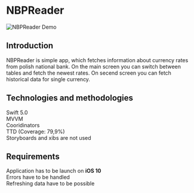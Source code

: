 # NBPReader
![NBPReader Demo](https://i.ibb.co/k8p6cjC/animated.gif)
## Introduction
NBPReader is simple app, which fetches information about currency rates from polish national bank. On the main screen you can switch between tables and fetch the newest rates. On secend screen you can fetch historical data for single currency.
## Technologies and methodologies
Swift 5.0<br />
MVVM<br />
Cooridinators<br />
TTD (Coverage: 79,9%)<br />
Storyboards and xibs are not used
## Requirements
Application has to be launch on <b>iOS 10</b><br />
Errors have to be handled<br />
Refreshing data have to be possible<br />
